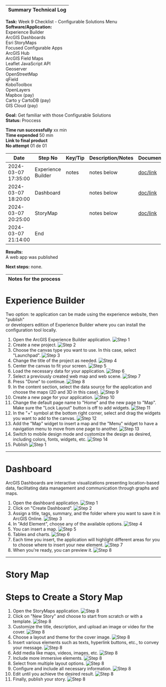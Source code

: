 | **Summary Technical Log**                                 |
|-----------------------------------------------------------|

**Task:** Week 9 Checklist - Configurable Solutions Menu     
**Software/Application:**  
    Experience Builder  
    ArcGIS Dashboards  
    Esri StoryMaps  
    Focused Configurable Apps  
    ArcGIS Hub  
    ArcGIS Field Maps  
    Leaflet JavaScript API  
    Geoserver  
    OpenStreetMap  
    qField  
    KoboToolbox  
    OpenLayers  
    Mapbox (pay)  
    Carto y CartoDB (pay)  
    GIS Cloud (pay)  

**Goal:** Get familiar with those Configurable Solutions  
**Status:** Proccess
  
**Time run successfully** xx min  
**Time expended**         50 min  
**Link to final product** [](http://www.com)  
**No attempt** 01 de 01  
  
  
| **Date**              | **Step No**                                   | **Key/Tip** | **Description/Notes** | **Documentation** |
|-----------------------|-----------------------------------------------|-------------|-----------------------|-------------------|
| 2024-03-07 17:35:00   | Experience Builder                            | notes       | notes below           | [doc/link](https://experience.arcgis.com/experience/dfdd326f157844d1837f0c183778019b)  |
| 2024-03-07 18:20:00   | Dashboard                                     |             | notes below           | [doc/link](https://fleming.maps.arcgis.com/apps/dashboards/88b233fbbfd34d4499a9628e43f2b1dd)  |
| 2024-03-07 20:25:00   | StoryMap                                      |             | notes below           | [doc/link](https://storymaps.arcgis.com/stories/3cc73ac95eec43cfa4bc9c7bc70f3415)  |
| 2024-03-07 21:14:00   | End                                      | 

**Results:**  
A web app was published

**Next steps:**
none.

| **Notes for the process**                                |
|-----------------------------------------------------------|

# Experience Builder  
Two option: te application can be made using the experience website, then "publish"  
or developers edition of Experience Builder where you can install the configuration tool locally.  

1. Open the ArcGIS Experience Builder application.
![Step 1](../a00templates/img/img67.png)
2. Create a new project.
![Step 2](../a00templates/img/img68.png)
3. Choose the canvas type you want to use. In this case, select "Launchpad".
![Step 3](../a00templates/img/img69.png)
4. Change the title of the project as needed.
![Step 4](../a00templates/img/img70.png)
5. Center the canvas to fit your screen.
![Step 5](../a00templates/img/img71.png)
6. Load the necessary data for your application.
![Step 6](../a00templates/img/img72.png)
7. Select a previously created web map and web scene.
![Step 7](../a00templates/img/img73.png)
8. Press "Done" to continue.
![Step 8](../a00templates/img/img74.png)
9. In the content section, select the data source for the application and choose the maps (2D and 3D in this case).
![Step 9](../a00templates/img/img75.png)
10. Create a new page for your application.
![Step 10](../a00templates/img/img76.png)
11. Change the default page name to "Home" and the new page to "Map". Make sure the "Lock Layout" button is off to add widgets.
![Step 11](../a00templates/img/img77.png)
12. In the "+" symbol at the bottom right corner, select and drag the widgets you want to add to the canvas.
![Step 12](../a00templates/img/img78.png)
13. Add the "Map" widget to insert a map and the "Menu" widget to have a navigation menu to move from one page to another.
![Step 13](../a00templates/img/img79.png)
14. Switch to mobile design mode and customize the design as desired, including colors, fonts, widgets, etc.
![Step 14](../a00templates/img/img80.png)
15. Publish
![Step 1](../a00templates/img/img90.png)
---


# Dashboard
ArcGIS Dashboards are interactive visualizations presenting location-based data, facilitating data management and communication through graphs and maps.  

1. Open the dashboard application.
![Step 1](../a00templates/img/img82.png)  
2. Click on "Create Dashboard".
![Step 2](../a00templates/img/img83.png)
3. Assign a title, tags, summary, and the folder where you want to save it in ArcGIS Online.
![Step 3](../a00templates/img/img84.png)
4. In "Add Element", choose any of the available options.
![Step 4](../a00templates/img/img85.png)
6. You can insert a map.
![Step 5](../a00templates/img/img86.png)
7. Tables and charts.
![Step 6](../a00templates/img/img87.png)
8. Each time you insert, the application will highlight different areas for you to choose where to insert your new element.
![Step 7](../a00templates/img/img88.png)
9. When you're ready, you can preview it.
![Step 8](../a00templates/img/img89.png)
---

# Story Map
# Steps to Create a Story Map

1. Open the StoryMaps application. ![Step 8](../a00templates/img/img91.png)
2. Click on "New Story" and choose to start from scratch or with a template. ![Step 8](../a00templates/img/img92.png)
3. Customize the title, description, and upload an image or video for the cover. ![Step 8](../a00templates/img/img93.png)
4. Choose a layout and theme for the cover image. ![Step 8](../a00templates/img/img94.png)
5. Insert various elements such as texts, hyperlink buttons, etc., to convey your message. ![Step 8](../a00templates/img/img95.png)
6. Add media like maps, videos, images, etc. ![Step 8](../a00templates/img/img96.png)
7. Include more immersive elements. ![Step 8](../a00templates/img/img97.png)
8. Select from multiple layout options. ![Step 8](../a00templates/img/img98.png)
9. Configure and include all necessary information. ![Step 8](../a00templates/img/img99.png)
10. Edit until you achieve the desired result. ![Step 8](../a00templates/img/img100.png)
11. Finally, publish your story. ![Step 8](../a00templates/img/img101.png)
